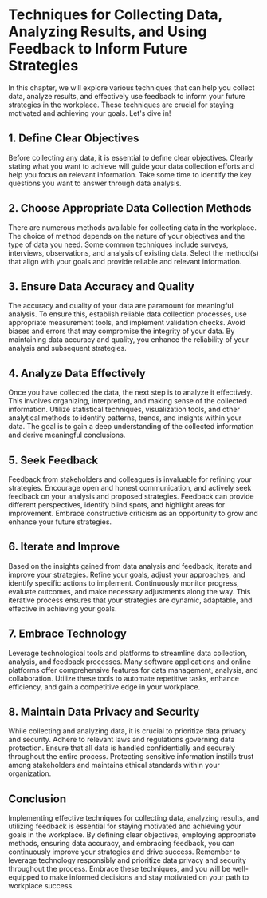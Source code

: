 # Techniques for Collecting Data, Analyzing Results, and Using Feedback to Inform Future Strategies

In this chapter, we will explore various techniques that can help you collect data, analyze results, and effectively use feedback to inform your future strategies in the workplace. These techniques are crucial for staying motivated and achieving your goals. Let's dive in!

## 1\. Define Clear Objectives

Before collecting any data, it is essential to define clear objectives. Clearly stating what you want to achieve will guide your data collection efforts and help you focus on relevant information. Take some time to identify the key questions you want to answer through data analysis.

## 2\. Choose Appropriate Data Collection Methods

There are numerous methods available for collecting data in the workplace. The choice of method depends on the nature of your objectives and the type of data you need. Some common techniques include surveys, interviews, observations, and analysis of existing data. Select the method(s) that align with your goals and provide reliable and relevant information.

## 3\. Ensure Data Accuracy and Quality

The accuracy and quality of your data are paramount for meaningful analysis. To ensure this, establish reliable data collection processes, use appropriate measurement tools, and implement validation checks. Avoid biases and errors that may compromise the integrity of your data. By maintaining data accuracy and quality, you enhance the reliability of your analysis and subsequent strategies.

## 4\. Analyze Data Effectively

Once you have collected the data, the next step is to analyze it effectively. This involves organizing, interpreting, and making sense of the collected information. Utilize statistical techniques, visualization tools, and other analytical methods to identify patterns, trends, and insights within your data. The goal is to gain a deep understanding of the collected information and derive meaningful conclusions.

## 5\. Seek Feedback

Feedback from stakeholders and colleagues is invaluable for refining your strategies. Encourage open and honest communication, and actively seek feedback on your analysis and proposed strategies. Feedback can provide different perspectives, identify blind spots, and highlight areas for improvement. Embrace constructive criticism as an opportunity to grow and enhance your future strategies.

## 6\. Iterate and Improve

Based on the insights gained from data analysis and feedback, iterate and improve your strategies. Refine your goals, adjust your approaches, and identify specific actions to implement. Continuously monitor progress, evaluate outcomes, and make necessary adjustments along the way. This iterative process ensures that your strategies are dynamic, adaptable, and effective in achieving your goals.

## 7\. Embrace Technology

Leverage technological tools and platforms to streamline data collection, analysis, and feedback processes. Many software applications and online platforms offer comprehensive features for data management, analysis, and collaboration. Utilize these tools to automate repetitive tasks, enhance efficiency, and gain a competitive edge in your workplace.

## 8\. Maintain Data Privacy and Security

While collecting and analyzing data, it is crucial to prioritize data privacy and security. Adhere to relevant laws and regulations governing data protection. Ensure that all data is handled confidentially and securely throughout the entire process. Protecting sensitive information instills trust among stakeholders and maintains ethical standards within your organization.

## Conclusion

Implementing effective techniques for collecting data, analyzing results, and utilizing feedback is essential for staying motivated and achieving your goals in the workplace. By defining clear objectives, employing appropriate methods, ensuring data accuracy, and embracing feedback, you can continuously improve your strategies and drive success. Remember to leverage technology responsibly and prioritize data privacy and security throughout the process. Embrace these techniques, and you will be well-equipped to make informed decisions and stay motivated on your path to workplace success.
